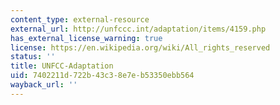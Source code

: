```yaml
---
content_type: external-resource
external_url: http://unfccc.int/adaptation/items/4159.php
has_external_license_warning: true
license: https://en.wikipedia.org/wiki/All_rights_reserved
status: ''
title: UNFCC-Adaptation
uid: 7402211d-722b-43c3-8e7e-b53350ebb564
wayback_url: ''
---
```

